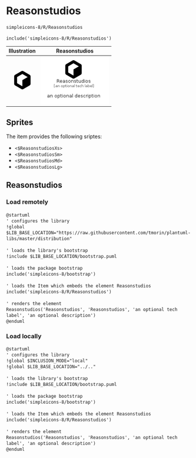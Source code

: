 # Reasonstudios


```text
simpleicons-8/R/Reasonstudios
```

```text
include('simpleicons-8/R/Reasonstudios')
```



| Illustration | Reasonstudios |
| :---: | :---: |
| ![illustration for Illustration](../../simpleicons-8/R/Reasonstudios.png) | ![illustration for Reasonstudios](../../simpleicons-8/R/Reasonstudios.Local.png) |



## Sprites
The item provides the following sriptes:

- `<$ReasonstudiosXs>`
- `<$ReasonstudiosSm>`
- `<$ReasonstudiosMd>`
- `<$ReasonstudiosLg>`





## Reasonstudios

### Load remotely
```plantuml
@startuml
' configures the library
!global $LIB_BASE_LOCATION="https://raw.githubusercontent.com/tmorin/plantuml-libs/master/distribution"

' loads the library's bootstrap
!include $LIB_BASE_LOCATION/bootstrap.puml

' loads the package bootstrap
include('simpleicons-8/bootstrap')

' loads the Item which embeds the element Reasonstudios
include('simpleicons-8/R/Reasonstudios')

' renders the element
Reasonstudios('Reasonstudios', 'Reasonstudios', 'an optional tech label', 'an optional description')
@enduml
```

### Load locally
```plantuml
@startuml
' configures the library
!global $INCLUSION_MODE="local"
!global $LIB_BASE_LOCATION="../.."

' loads the library's bootstrap
!include $LIB_BASE_LOCATION/bootstrap.puml

' loads the package bootstrap
include('simpleicons-8/bootstrap')

' loads the Item which embeds the element Reasonstudios
include('simpleicons-8/R/Reasonstudios')

' renders the element
Reasonstudios('Reasonstudios', 'Reasonstudios', 'an optional tech label', 'an optional description')
@enduml
```

